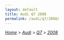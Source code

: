 ```yaml
---
layout: default
title: Audi Q7 2008
permalink: /audi/q7/2008/
---
```

[*Home*](/) > [*Audi*](/audi/) > [*Q7*](/audi/q7/) > [*2008*](/audi/q7/2008/)

